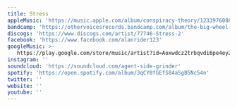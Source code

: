 ```yaml
---
title: Stress
appleMusic: 'https://music.apple.com/album/conspiracy-theory/1233976088'
bandcamp: 'https://othervoicesrecords.bandcamp.com/album/the-big-wheel-vox-12-lp'
discogs: 'https://www.discogs.com/artist/77746-Stress-2'
facebook: 'https://www.facebook.com/alanrider123'
googleMusic: >-
   https://play.google.com/store/music/artist?id=Aoxwdcz2trbqvdi6pe4ey2brbyi
instagram: ''
soundcloud: 'https://soundcloud.com/agent-side-grinder'
spotify: 'https://open.spotify.com/album/3qCY8fGEfS84aSgB5Nc54n'
twitter: ''
website: ''
youtube: ''
---
```

